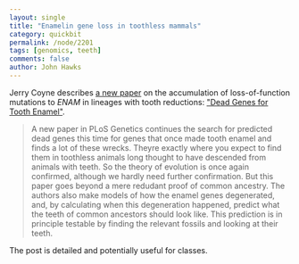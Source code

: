 ```yaml
---
layout: single 
title: "Enamelin gene loss in toothless mammals" 
category: quickbit
permalink: /node/2201
tags: [genomics, teeth] 
comments: false 
author: John Hawks 
---
```


Jerry Coyne describes <a href="http://www.plosgenetics.org/article/info%3Adoi%2F10.1371%2Fjournal.pgen.1000634">a new paper</a> on the accumulation of loss-of-function mutations to <i>ENAM</i> in lineages with tooth reductions: <a href="http://whyevolutionistrue.wordpress.com/2009/09/10/dead-genes-for-tooth-enamel/">"Dead Genes for Tooth Enamel"</a>. 

<blockquote>A new paper in PLoS Genetics continues the search for predicted dead genes  this time for genes that once made tooth enamel  and finds a lot of these wrecks. Theyre exactly where you expect to find them  in toothless animals long thought to have descended from animals with teeth. So the theory of evolution is once again confirmed, although we hardly need further confirmation. But this paper goes beyond a mere redudant proof of common ancestry. The authors also make models of how the enamel genes degenerated, and, by calculating when this degeneration happened, predict what the teeth of common ancestors should look like. This prediction is in principle testable by finding the relevant fossils and looking at their teeth.</blockquote>

The post is detailed and potentially useful for classes.

